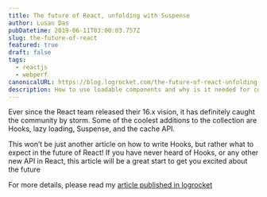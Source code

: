 ```yaml
---
title: The future of React, unfolding with Suspense
author: Lusan Das
pubDatetime: 2019-06-11T03:00:03.757Z
slug: the-future-of-react
featured: true
draft: false
tags:
  - reactjs
  - webperf
canonicalURL: https://blog.logrocket.com/the-future-of-react-unfolding-with-suspense
description: How to use loadable components and why is it needed for code splitting on the server for React
---
```


Ever since the React team released their 16.x vision, it has definitely caught the community by storm. Some of the coolest additions to the collection are Hooks, lazy loading, Suspense, and the cache API.

This won’t be just another article on how to write Hooks, but rather what to expect in the future of React! If you have never heard of Hooks, or any other new API in React, this article will be a great start to get you excited about the future

For more details, please read my [article published in logrocket](https://blog.logrocket.com/the-future-of-react-unfolding-with-suspense/)
